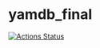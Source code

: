 # yamdb_final
[![Actions Status](https://github.com/Jakondak/yamdb_final/workflows/yamdb_workflow/badge.svg)](https://github.com/Jakondak/yamdb_final/yamdb_workflow)
